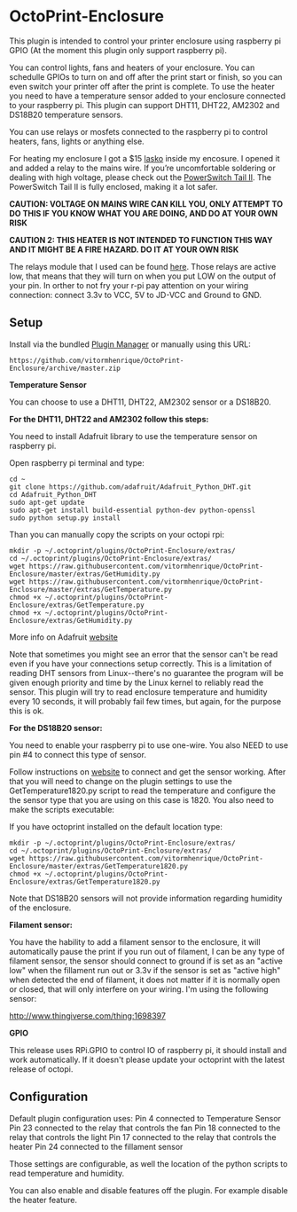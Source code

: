 # OctoPrint-Enclosure

This plugin is intended to control your printer enclosure using raspberry pi GPIO (At the moment this plugin only support raspberry pi).

You can control lights, fans and heaters of your enclosure. You can schedulle GPIOs to turn on and off after the print start or finish, so you can even switch your printer off after the print is complete. To use the heater you need to have a temperature sensor added to your enclosure connected to your raspberry pi. This plugin can support DHT11, DHT22, AM2302 and DS18B20 temperature sensors.

You can use relays or mosfets connected to the raspberry pi to control heaters, fans, lights or anything else. 

For heating my enclosure I got a $15 [lasko](http://www.amazon.com/gp/product/B003XDTWN2?psc=1&redirect=true&ref_=oh_aui_search_detailpage) inside my encosure. I opened it and added a relay to the mains wire.  If you’re uncomfortable soldering or dealing with high voltage, please check out the [PowerSwitch Tail II](http://www.powerswitchtail.com/Pages/default.aspx). The PowerSwitch Tail II is fully enclosed, making it a lot safer.

**CAUTION: VOLTAGE ON MAINS WIRE CAN KILL YOU, ONLY ATTEMPT TO DO THIS IF YOU KNOW WHAT YOU ARE DOING, AND DO AT YOUR OWN RISK**

**CAUTION 2: THIS HEATER IS NOT INTENDED TO FUNCTION THIS WAY AND IT MIGHT BE A FIRE HAZARD. DO IT AT YOUR OWN RISK**

The relays module that I used can be found [here](http://www.amazon.com/gp/product/B0057OC6D8?psc=1&redirect=true&ref_=oh_aui_search_detailpage). Those relays are active low, that means that they will turn on when you put LOW on the output of your pin. In orther to not fry your r-pi pay attention on your wiring connection: connect 3.3v to VCC, 5V to JD-VCC and Ground to GND.

## Setup

Install via the bundled [Plugin Manager](https://github.com/foosel/OctoPrint/wiki/Plugin:-Plugin-Manager)
or manually using this URL:

    https://github.com/vitormhenrique/OctoPrint-Enclosure/archive/master.zip

**Temperature Sensor**

You can choose to use a DHT11, DHT22, AM2302 sensor or a DS18B20.

**For the DHT11, DHT22 and AM2302 follow this steps:**

You need to install Adafruit library to use the temperature sensor on raspberry pi. 

Open raspberry pi terminal and type:

```
cd ~
git clone https://github.com/adafruit/Adafruit_Python_DHT.git
cd Adafruit_Python_DHT
sudo apt-get update
sudo apt-get install build-essential python-dev python-openssl
sudo python setup.py install
```

Than you can manually copy the scripts on your octopi rpi: 
```
mkdir -p ~/.octoprint/plugins/OctoPrint-Enclosure/extras/
cd ~/.octoprint/plugins/OctoPrint-Enclosure/extras/
wget https://raw.githubusercontent.com/vitormhenrique/OctoPrint-Enclosure/master/extras/GetHumidity.py
wget https://raw.githubusercontent.com/vitormhenrique/OctoPrint-Enclosure/master/extras/GetTemperature.py
chmod +x ~/.octoprint/plugins/OctoPrint-Enclosure/extras/GetTemperature.py
chmod +x ~/.octoprint/plugins/OctoPrint-Enclosure/extras/GetHumidity.py
```

More info on Adafruit [website](https://learn.adafruit.com/dht-humidity-sensing-on-raspberry-pi-with-gdocs-logging/software-install-updated)

Note that sometimes you might see an error that the sensor can't be read even if you have your connections setup correctly. 
This is a limitation of reading DHT sensors from Linux--there's no guarantee the program will be given enough priority and time by the Linux kernel to reliably read the sensor.
This plugin will try to read enclosure temperature and humidity every 10 seconds, it will probably fail few times, but again, for the purpose this is ok.

**For the DS18B20 sensor:**

You need to enable your raspberry pi to use one-wire. You also NEED to use pin #4 to connect this type of sensor. 

Follow instructions on [website](https://learn.adafruit.com/adafruits-raspberry-pi-lesson-11-ds18b20-temperature-sensing?view=all) to connect and get the sensor working. 
After that you will need to change on the plugin settings to use the GetTemperature1820.py script to read the temperature and configure the the sensor type that you are using on this case is 1820.  You also need to make the scripts executable:

If you have octoprint installed on the default location type:

```
mkdir -p ~/.octoprint/plugins/OctoPrint-Enclosure/extras/
cd ~/.octoprint/plugins/OctoPrint-Enclosure/extras/
wget https://raw.githubusercontent.com/vitormhenrique/OctoPrint-Enclosure/master/extras/GetTemperature1820.py
chmod +x ~/.octoprint/plugins/OctoPrint-Enclosure/extras/GetTemperature1820.py
```

Note that DS18B20 sensors will not provide  information regarding humidity of the enclosure.

**Filament sensor:**

You have the hability to add a filament sensor to the enclosure, it will automatically pause the print if you run out of filament, I can be any type of filament sensor, the sensor should connect to ground if is set as an "active low" when the fillament run out or 3.3v if the sensor is set as "active high" when detected the end of filament, it does not matter if it is normally open or closed, that will only interfere on your wiring. I'm using the following sensor:

http://www.thingiverse.com/thing:1698397

**GPIO**

This release uses RPi.GPIO to control IO of raspberry pi, it should install and work automatically. If it doesn't please update your octoprint with the latest release of octopi.

## Configuration

Default plugin configuration uses:
Pin 4 connected to Temperature Sensor
Pin 23 connected to the relay that controls the fan
Pin 18 connected to the relay that controls the light
Pin 17 connected to the relay that controls the heater
Pin 24 connected to the fillament sensor

Those settings are configurable, as well the location of the python scripts to read temperature and humidity.

You can also enable and disable features off the plugin. For example disable the heater feature.
